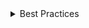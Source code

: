 <details>
<summary>
 Best Practices
</summary>

### Layout

- Don't use a slider for binary settings.
- Don't use a continuous slider if the range of values is large.
- Don't use for a range with fewer than three values.
- Sliders are typically horizontal but can be vertical, when needed.

### Content

- Use step points if you don't want the slider to allow arbitrary values between minimum and maximum.

</details>
